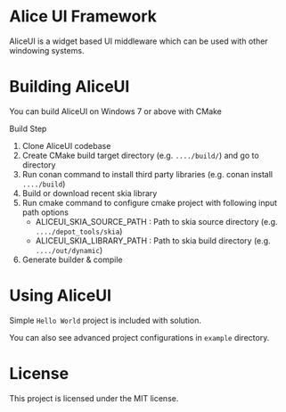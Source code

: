 # Alice UI Framework

AliceUI is a widget based UI middleware which can be used with other windowing systems. 

# Building AliceUI

You can build AliceUI on Windows 7 or above with CMake

Build Step
1. Clone AliceUI codebase
2. Create CMake build target directory (e.g. `..../build/`) and go to directory
3. Run conan command to install third party libraries (e.g. conan install `..../build`)
4. Build or download recent skia library
5. Run cmake command to configure cmake project with following input path options
    - ALICEUI_SKIA_SOURCE_PATH : Path to skia source directory (e.g. `..../depot_tools/skia`)
    - ALICEUI_SKIA_LIBRARY_PATH : Path to skia build directory (e.g. `..../out/dynamic`)
6. Generate builder & compile

# Using AliceUI

Simple `Hello World` project is included with solution.

You can also see advanced project configurations in `example` directory.

# License

This project is licensed under the MIT license.

